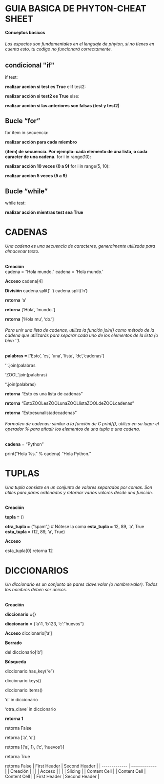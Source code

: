 # GUIA BASICA DE PHYTON-CHEAT SHEET
**Conceptos basicos**

###### Los espacios son fundamentales en el lenguaje de phyton, si no tienes en cuenta esto, tu codigo no funcionará correctamente.


## condicional "if"

 if test:

 **realizar acción si test es True**
 elif test2:

 **realizar acción si test2 es True**
 else:

 **realizar acción si las anteriores
 son falsas (test y test2)**    

 ## Bucle “for”
 
for item in secuencia:

  **realizar acción para cada miembro**
  
  **(item) de secuencia. Por ejemplo:
  cada elemento de una lista, o
  cada caracter de una cadena.**
for i in range(10):

 **realizar acción 10 veces (0 a 9)**
 for i in range(5, 10):

 **realizar acción 5 veces (5 a 9)**

## Bucle “while”
while test:

**realizar acción mientras test
sea True**

# CADENAS

###### Una cadena es una secuencia de caracteres, generalmente utilizada para almacenar texto.

 **Creación**                     
cadena = “Hola mundo.”
cadena = ‘Hola mundo.’

 **Acceso**
cadena[4]

 **División**
cadena.split(‘ ’)
cadena.split(‘n’)

 **retorna** ‘a’

 **retorna** [‘Hola’, ‘mundo.’]
 
 **retorna** [‘Hola mu’, ‘do.’]

 ###### Para unir una lista de cadenas, utiliza la función join() como método de la cadena que utilizarás para separar cada uno de los elementos de la lista (o bien ‘’).

**palabras =** [‘Esto’, ‘es’, ‘una’, ‘lista’, ‘de’,‘cadenas’] 

 ‘ ’.join(palabras
 
 ‘ZOOL’.join(palabras)
  
  ‘’.join(palabras)

**retorna** “Esto es una lista de cadenas”

**retorna**  “EstoZOOLesZOOLunaZOOLlistaZOOLdeZOOLcadenas”

**retorna** “Estoesunalistadecadenas”

###### Formateo de cadenas: similar a la función de C printf(), utiliza en su lugar el operador % para añadir los elementos de una tupla a una cadena.

**cadena**  = “Python”

print(“Hola %s.” % cadena) “Hola Python.”

# TUPLAS

###### Una tupla consiste en un conjunto de valores separados por comas. Son útiles para pares ordenados y retornar varios valores desde una función.

**Creación**

**tupla =** ()

**otra_tupla =** (“spam”,) # Nótese la coma
**esta_tupla =** 12, 89, ‘a’, True
**esta_tupla =** (12, 89, ‘a’, True)

**Acceso**

 esta_tupla[0] retorna 12

# DICCIONARIOS

###### Un diccionario es un conjunto de pares clave:valor (o nombre:valor). Todos los nombres deben ser únicos.

**Creación**

**diccionario =**{}

**diccionario =** {‘a’:1, ‘b’:23, ‘c’:”huevos”}

**Acceso**
diccionario[‘a’]

**Borrado**

del diccionario[‘b’]

**Búsqueda**

diccionario.has_key(“e”)

diccionario.keys()

diccionario.items()

‘c’ in diccionario

‘otra_clave’ in diccionario

**retorna 1**

retorna False

retorna [‘a’, ‘c’]

retorna [(‘a’, 1), (‘c’, ‘huevos’)]

retorna True

retorna False
 | First Header  | Second Header |
    | ------------- | ------------- |
    | Creación      |
    |               |
    |  Acceso       |
    |               | 
    |  Slicing      |
    | Content Cell  |
    | Content Cell  | Content Cell  | | First Header  | Second Header |
    



